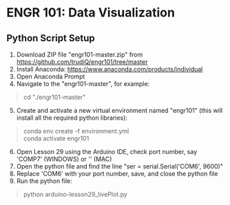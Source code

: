 # ENGR 101: Data Visualization 
## Python Script Setup
1. Download ZIP file "engr101-master.zip" from https://github.com/trudiQ/engr101/tree/master 
2. Install Anaconda: https://www.anaconda.com/products/individual 
3. Open Anaconda Prompt
4. Navigate to the "engr101-master", for example:
> cd "./engr101-master"
5. Create and activate a new virtual environment named "engr101" (this will install all the required python libraries):
> conda env create -f environment.yml \
> conda activate engr101
6. Open Lesson 29 using the Arduino IDE, check port number, say 'COMP7' (WINDOWS) or '' (MAC) 
7. Open the python file and find the line "ser = serial.Serial('COM6', 9600)"
8. Replace 'COM6' with your port number, save, and close the python file
9. Run the python file:
> python arduino-lesson29_livePlot.py
